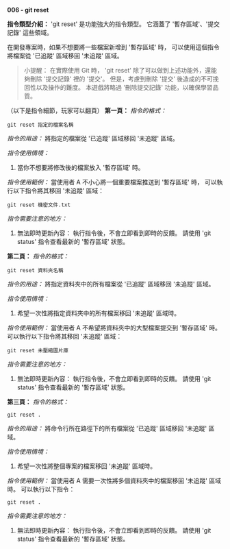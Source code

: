 **006 - git reset**

**指令類型介紹：**
'git reset' 是功能強大的指令類型。
它涵蓋了 '暫存區域'、'提交記錄' 這些領域。

在開發專案時，如果不想要將一些檔案新增到 '暫存區域' 時，
可以使用這個指令將檔案從 '已追蹤' 區域移回 '未追蹤' 區域。

>小提醒：
在實際使用 Git 時，
'git reset' 除了可以做到上述功能外，還能夠刪除 '提交記錄' 裡的 '提交'。
但是，考慮到刪除 '提交' 後造成的不可挽回性以及操作的難度。
本遊戲將略過 '刪除提交記錄' 功能，以確保學習品質。

（以下是指令細節，玩家可以翻頁）
**第一頁：**
*指令的格式：* 
```
git reset 指定的檔案名稱
```

*指令的用途：* 
將指定的檔案從 '已追蹤' 區域移回 '未追蹤' 區域。

*指令使用情境：*
1. 當你不想要將修改後的檔案放入 '暫存區域' 時。

*指令使用範例：*
當使用者 A 不小心將一個重要檔案推送到 '暫存區域' 時，
可以執行以下指令將其移回 '未追蹤' 區域：
```
git reset 機密文件.txt
```

*指令需要注意的地方：* 
1. 無法即時更新內容：
執行指令後，不會立即看到即時的反饋。
請使用 'git status' 指令查看最新的 '暫存區域' 狀態。


**第二頁：**
*指令的格式：* 
```
git reset 資料夾名稱
```

*指令的用途：* 
將指定資料夾中的所有檔案從 '已追蹤' 區域移回 '未追蹤' 區域。

*指令使用情境：*
1. 希望一次性將指定資料夾中的所有檔案移回 '未追蹤' 區域時。

*指令使用範例：*
當使用者 A 不希望將資料夾中的大型檔案提交到 '暫存區域' 時。
可以執行以下指令將其移回 '未追蹤' 區域：
```
git reset 未壓縮圖片庫
```

*指令需要注意的地方：* 
1. 無法即時更新內容：
執行指令後，不會立即看到即時的反饋。
請使用 'git status' 指令查看最新的 '暫存區域' 狀態。


**第三頁：**
*指令的格式：* 
```
git reset .
```

*指令的用途：* 
將命令行所在路徑下的所有檔案從 '已追蹤' 區域移回 '未追蹤' 區域。

*指令使用情境：*
1. 希望一次性將整個專案的檔案移回 '未追蹤' 區域時。

*指令使用範例：*
當使用者 A 需要一次性將多個資料夾中的檔案移回 '未追蹤' 區域時。
可以執行以下指令：
```
git reset .
```

*指令需要注意的地方：* 
1. 無法即時更新內容：
執行指令後，不會立即看到即時的反饋。
請使用 'git status' 指令查看最新的 '暫存區域' 狀態。